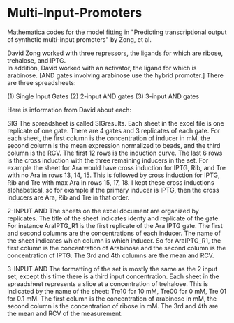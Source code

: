 # Multi-Input-Promoters
Mathematica codes for the model fitting in "Predicting transcriptional output of synthetic multi-input promoters" by Zong, et al.


David Zong worked with three repressors, the ligands for which are ribose, trehalose, and IPTG.  
In addition, David worked with an activator, the ligand for which is arabinose. [AND gates involving arabinose use the hybrid promoter.]
There are three spreadsheets:

 (1) Single Input Gates
 (2) 2-input AND gates
 (3) 3-input AND gates

 Here is information from David about each:

SIG
  The spreadsheet is called SIGresults. Each sheet in the excel file is one replicate of one gate. 
  There are 4 gates and 3 replicates of each gate. For each sheet, the first column is the concentration of inducer in mM, 
  the second column is the mean expression normalized to beads, and the third column is the RCV. 
  The first 12 rows is the induction curve. The last 6 rows is the cross induction with the three remaining inducers in the set. 
  For example the sheet for Ara would have cross induction for IPTG, Rib, and Tre with no Ara in rows 13, 14, 15. 
  This is followed by cross induction for IPTG, Rib and Tre with max Ara in rows 15, 17, 18.
  I kept these cross inductions alphabetical, so for example if the primary inducer is IPTG, 
  then the cross inducers are Ara, Rib and Tre in that order. 

 2-INPUT AND
 The sheets on the excel document are organized by replicates. 
 The title of the sheet indicates identy and replicate of the gate. 
 For instance AraIPTG_R1 is the first replicate of the Ara IPTG gate.
 The first and second columns are the concentrations of each inducer. 
 The name of the sheet indicates which column is which inducer. 
 So for AraIPTG_R1, the first column is the concentration of Arabinose and the second column is the concentration of IPTG. 
 The 3rd and 4th columns are the mean and RCV.
 
 3-INPUT AND
 The formatting of the set is mostly the same as the 2 input set, except this time there is a third input concentration.
 Each sheet in the spreadsheet represents a slice at a concentration of trehalose. 
 This is indicated by the name of the sheet: Tre10 for 10 mM, Tre00 for 0 mM, Tre 01 for 0.1 mM.
 The first column is the concentration of arabinose in mM, the second column is the concentration of ribose in mM. 
 The 3rd and 4th are the mean and RCV of the measurement.

